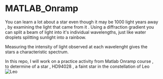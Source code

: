 # MATLAB_Onramp

You can learn a lot about a star even though it may be 1000 light years away , by examining the light that came from it . Using a diffraction gradient you can split a beam of light into it's individual wavelengths, just like water droplets splitting sunlight into a rainbow.

Measuring the intensity of light observed at each wavelenght gives the stars a characteristic spectrum.

In this repo, I will work on a practice activity from Matlab Onramp course , to determine of  a star , HD94028 , a faint star in the constellation of Leo
![Leo](https://github.com/WahomeKezia/Stellar-Motion_MATLAB_Onramp/assets/90443938/c3d4d536-c743-4842-b61b-34804c17ddee)
